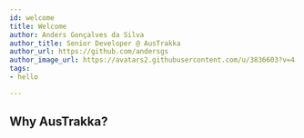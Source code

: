 ```yaml
---
id: welcome
title: Welcome
author: Anders Gonçalves da Silva
author_title: Senior Developer @ AusTrakka
author_url: https://github.com/andersgs
author_image_url: https://avatars2.githubusercontent.com/u/3836603?v=4
tags:
- hello

---
```

## Why AusTrakka?